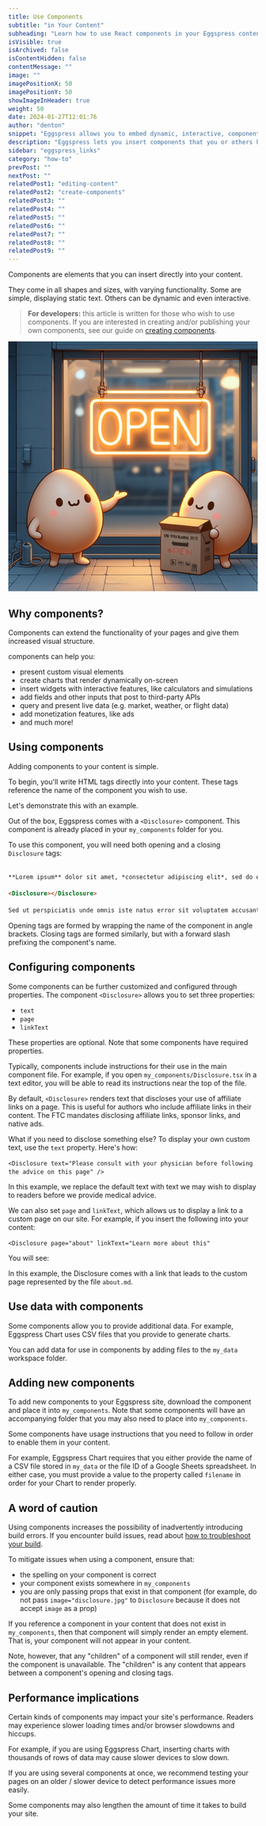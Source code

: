 ```yaml
---
title: Use Components
subtitle: "in Your Content"
subheading: "Learn how to use React components in your Eggspress content"
isVisible: true
isArchived: false
isContentHidden: false
contentMessage: ""
image: ""
imagePositionX: 50
imagePositionY: 50
showImageInHeader: true
weight: 50
date: 2024-01-27T12:01:76
author: "denton"
snippet: "Eggspress allows you to embed dynamic, interactive, components that you or others have created. In this article, we'll show you how you can insert these components into your content."
description: "Eggspress lets you insert components that you or others have created. Here's how."
sidebar: "eggspress_links"
category: "how-to"
prevPost: ""
nextPost: ""
relatedPost1: "editing-content"
relatedPost2: "create-components"
relatedPost3: ""
relatedPost4: ""
relatedPost5: ""
relatedPost6: ""
relatedPost7: ""
relatedPost8: ""
relatedPost9: ""
---
```


Components are elements that you can insert directly into your content.

They come in all shapes and sizes, with varying functionality. Some are simple, displaying static text. Others can be dynamic and even interactive.

> **For developers:** this article is written for those who wish to use components. If you are interested in creating and/or publishing your own components, see our guide on [creating components](my_posts/guide/create-components.md).

![](my_posts/guide/images/open.jpg)

## Why components?
Components can extend the functionality of your pages and give them increased visual structure.

components can help you:
- present custom visual elements
- create charts that render dynamically on-screen
- insert widgets with interactive features, like calculators and simulations
- add fields and other inputs that post to third-party APIs
- query and present live data (e.g. market, weather, or flight data)
- add monetization features, like ads
- and much more!

## Using components
Adding components to your content is simple.

To begin, you'll write HTML tags directly into your content. These tags reference the name of the component you wish to use.

Let's demonstrate this with an example.

Out of the box, Eggspress comes with a `<Disclosure>` component. This component is already placed in your `my_components` folder for you.

To use this component, you will need both opening and a closing `Disclosure` tags:

```markdown

**Lorem ipsum** dolor sit amet, *consectetur adipiscing elit*, sed do eiusmod tempor incididunt...

<Disclosure></Disclosure>

Sed ut perspiciatis unde omnis iste natus error sit voluptatem accusantium doloremque laudantium, totam rem aperiam...

```

Opening tags are formed by wrapping the name of the component in angle brackets. Closing tags are formed similarly, but with a forward slash prefixing the component's name.

## Configuring components
Some components can be further customized and configured through properties. The component `<Disclosure>` allows you to set three properties:
- `text`
- `page`
- `linkText`

These properties are optional. Note that some components have required properties.

Typically, components include instructions for their use in the main component file. For example, if you open `my_components/Disclosure.tsx` in a text editor, you will be able to read its instructions near the top of the file.

By default, `<Disclosure>` renders text that discloses your use of affiliate links on a page. This is useful for authors who include affiliate links in their content. The FTC mandates disclosing affiliate links, sponsor links, and native ads.

What if you need to disclose something else? To display your own custom text, use the `text` property. Here's how:

`<Disclosure text="Please consult with your physician before following the advice on this page" />`

In this example, we replace the default text with text we may wish to display to readers before we provide medical advice.

We can also set `page` and `linkText`, which allows us to display a link to a custom page on our site. For example, if you insert the following into your content:

`<Disclosure page="about" linkText="Learn more about this"`

You will see:

<Disclosure page="about" linkText="Learn more about this" />

In this example, the Disclosure comes with a link that leads to the custom page represented by the file `about.md`.

## Use data with components
Some components allow you to provide additional data. For example, Eggspress Chart uses CSV files that you provide to generate charts.

You can add data for use in components by adding files to the `my_data` workspace folder.

## Adding new components
To add new components to your Eggspress site, download the component and place it into `my_components`. Note that some components will have an accompanying folder that you may also need to place into `my_components`.

Some components have usage instructions that you need to follow in order to enable them in your content.

For example, Eggspress Chart requires that you either provide the name of a CSV file stored in `my_data` or the file ID of a Google Sheets spreadsheet. In either case, you must provide a value to the property called `filename` in order for your Chart to render properly.

## A word of caution

Using components increases the possibility of inadvertently introducing build errors. If you encounter build issues, read about [how to troubleshoot your build](troubleshooting-your-build).

To mitigate issues when using a component, ensure that:
- the spelling on your component is correct
- your component exists somewhere in `my_components`
- you are only passing props that exist in that component (for example, do not pass `image="disclosure.jpg"` to `Disclosure` because it does not accept `image` as a prop)

If you reference a component in your content that does not exist in `my_components`, then that component will simply render an empty element. That is, your component will not appear in your content.

Note, however, that any "children" of a component will still render, even if the component is unavailable. The "children" is any content that appears between a component's opening and closing tags.

## Performance implications
Certain kinds of components may impact your site's performance. Readers may experience slower loading times and/or browser slowdowns and hiccups.

For example, if you are using Eggspress Chart, inserting charts with thousands of rows of data may cause slower devices to slow down.

If you are using several components at once, we recommend testing your pages on an older / slower device to detect performance issues more easily.

Some components may also lengthen the amount of time it takes to build your site.